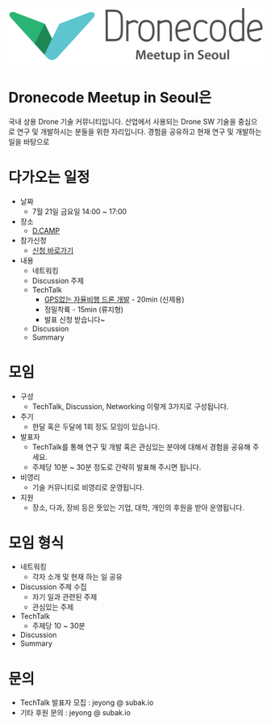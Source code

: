 
![Dronecode Meetup in Seoul](/images/logo.png)

# Dronecode Meetup in Seoul은
국내 상용 Drone 기술 커뮤니티입니다.
산업에서 사용되는 Drone SW 기술을 중심으로 연구 및 개발하시는 분들을 위한 자리입니다.
경험을 공유하고 현재 연구 및 개발하는 일을 바탕으로 

# 다가오는 일정
  * 날짜
    * 7월 21일 금요일 14:00 ~ 17:00
  * 장소
    * [D.CAMP](http://naver.me/GPxRB9NK)
  * 참가신청
    * [신청 바로가기](https://goo.gl/forms/YE0wgPLSDPPzNmU02)
  * 내용
    * 네트워킹
    * Discussion 주제
    * TechTalk
      * [GPS없는 자율비행 드론 개발](http://subak.io/?p=2068) - 20min (신제용)
      * 정밀착륙 - 15min (류지형)
      * 발표 신청 받습니다~
    * Discussion
    * Summary
   
# 모임 
  * 구성
    * TechTalk, Discussion, Networking 이렇게 3가지로 구성됩니다.
  * 주기
    * 한달 혹은 두달에 1회 정도 모임이 있습니다.
  * 발표자
    * TechTalk를 통해 연구 및 개발 혹은 관심있는 분야에 대해서 경험을 공유해 주세요.
    * 주제당 10분 ~ 30분 정도로 간략히 발표해 주시면 됩니다.
  * 비영리
    * 기술 커뮤니티로 비영리로 운영됩니다.
  * 지원
    * 장소, 다과, 장비 등은 뜻있는 기업, 대학, 개인의 후원을 받아 운영됩니다.

# 모임 형식
  * 네트워킹
    * 각자 소개 및 현재 하는 일 공유
  * Discussion 주제 수집
    * 자기 일과 관련된 주제
    * 관심있는 주제
  * TechTalk
    * 주제당 10 ~ 30분
  * Discussion
  * Summary
 
# 문의
  * TechTalk 발표자 모집 : jeyong @ subak.io
  * 기타 후원 문의 : jeyong @ subak.io
